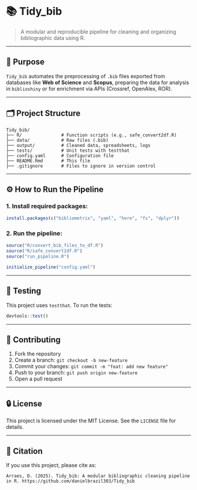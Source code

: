 
# 📚 Tidy_bib

> A modular and reproducible pipeline for cleaning and organizing
> bibliographic data using R.

------------------------------------------------------------------------

## 🎯 Purpose

`Tidy_bib` automates the preprocessing of `.bib` files exported from
databases like **Web of Science** and **Scopus**, preparing the data for
analysis in `biblioshiny` or for enrichment via APIs (Crossref,
OpenAlex, ROR).

------------------------------------------------------------------------

## 🗂️ Project Structure

``` text
Tidy_bib/
├── R/               # Function scripts (e.g., safe_convert2df.R)
├── data/            # Raw files (.bib)
├── output/          # Cleaned data, spreadsheets, logs
├── tests/           # Unit tests with testthat
├── config.yaml      # Configuration file
├── README.Rmd       # This file
├── .gitignore       # Files to ignore in version control
```

------------------------------------------------------------------------

## ⚙️ How to Run the Pipeline

### 1. Install required packages:

``` r
install.packages(c("bibliometrix", "yaml", "here", "fs", "dplyr"))
```

### 2. Run the pipeline:

``` r
source("R/convert_bib_files_to_df.R")
source("R/safe_convert2df.R")
source("run_pipeline.R")

initialize_pipeline("config.yaml")
```

------------------------------------------------------------------------

## 🧪 Testing

This project uses `testthat`. To run the tests:

``` r
devtools::test()
```

------------------------------------------------------------------------

## 👥 Contributing

1.  Fork the repository
2.  Create a branch: `git checkout -b new-feature`
3.  Commit your changes: `git commit -m "feat: add new feature"`
4.  Push to your branch: `git push origin new-feature`
5.  Open a pull request

------------------------------------------------------------------------

## 🔒 License

This project is licensed under the MIT License. See the `LICENSE` file
for details.

------------------------------------------------------------------------

## 📌 Citation

If you use this project, please cite as:

    Arraes, D. (2025). Tidy_bib: A modular bibliographic cleaning pipeline in R. https://github.com/danielbrazil303/Tidy_bib

